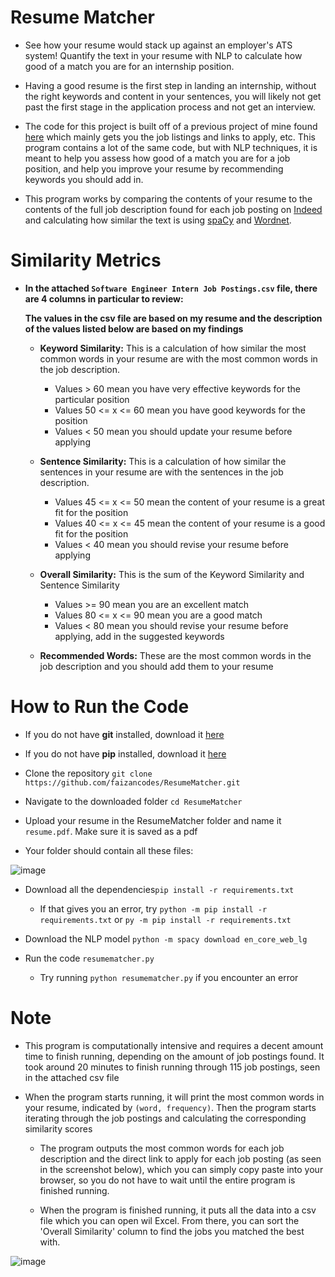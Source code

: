 # Resume Matcher
  - See how your resume would stack up against an employer's ATS system! Quantify the text in your resume with NLP to calculate how good of a match you are for an internship position.

  - Having a good resume is the first step in landing an internship, without the right keywords and content in your sentences, you will likely not get past the first stage in the application process and not get an interview.

  - The code for this project is built off of a previous project of mine found [here](https://github.com/faizancodes/Job-Listing-Scraper) which mainly gets you the job listings and links to apply, etc. This program contains a lot of the same code, but with NLP techniques, it is meant to help you assess how good of a match you are for a job position, and help you improve your resume by recommending keywords you should add in. 

- This program works by comparing the contents of your resume to the contents of the full job description found for each job posting on [Indeed](https://www.indeed.com/) and calculating how similar the text is using [spaCy](https://spacy.io/) and [Wordnet](https://github.com/nihitsaxena95/sentence-similarity-wordnet-sementic).

 # Similarity Metrics 
 
  - **In the attached `Software Engineer Intern Job Postings.csv` file, there are 4 columns in particular to review:**
  
    **The values in the csv file are based on my resume and the description of the values listed below are based on my findings**
    
      - **Keyword Similarity:** This is a calculation of how similar the most common words in your resume are with the most common words in the job description. 
          - Values > 60 mean you have very effective keywords for the particular position
          - Values 50 <= x <= 60 mean you have good keywords for the position
          - Values < 50 mean you should update your resume before applying
         
         
      - **Sentence Similarity:** This is a calculation of how similar the sentences in your resume are with the sentences in the job description. 
          - Values 45 <= x <= 50 mean the content of your resume is a great fit for the position
          - Values 40 <= x <= 45 mean the content of your resume is a good fit for the position
          - Values < 40 mean you should revise your resume before applying
      
      
      - **Overall Similarity:** This is the sum of the Keyword Similarity and Sentence Similarity 
          - Values >= 90 mean you are an excellent match
          - Values 80 <= x <= 90 mean you are a good match
          - Values < 80 mean you should revise your resume before applying, add in the suggested keywords 
      
      - **Recommended Words:** These are the most common words in the job description and you should add them to your resume
  
# How to Run the Code
  
  - If you do not have **git** installed, download it [here](https://git-scm.com/downloads)
  - If you do not have **pip** installed, download it [here](https://pip.pypa.io/en/stable/installing/)
  
  - Clone the repository `git clone https://github.com/faizancodes/ResumeMatcher.git`
  
  - Navigate to the downloaded folder `cd ResumeMatcher`
  
  - Upload your resume in the ResumeMatcher folder and name it `resume.pdf`. Make sure it is saved as a pdf

  - Your folder should contain all these files:
  
 ![image](https://user-images.githubusercontent.com/43652410/103389566-b03dcc80-4add-11eb-866c-830e68b28f6b.png)

  - Download all the dependencies`pip install -r requirements.txt`
    - If that gives you an error, try `python -m pip install -r requirements.txt` or `py -m pip install -r requirements.txt`

  - Download the NLP model `python -m spacy download en_core_web_lg`  
  
  - Run the code `resumematcher.py`
     - Try running `python resumematcher.py` if you encounter an error 
     
# Note 

   - This program is computationally intensive and requires a decent amount time to finish running, depending on the amount of job postings found. It took around 20 minutes to finish running through 115 job postings, seen in the attached csv file 

  - When the program starts running, it will print the most common words in your resume, indicated by `(word, frequency)`. Then the program starts iterating through the job postings and calculating the corresponding similarity scores 
    
     - The program outputs the most common words for each job description and the direct link to apply for each job posting (as seen in the screenshot below), which you can simply copy paste into your browser, so you do not have to wait until the entire program is finished running.
     
     - When the program is finished running, it puts all the data into a csv file which you can open wil Excel. From there, you can sort the 'Overall Similarity' column to find the jobs you matched the best with.  
  
  ![image](https://user-images.githubusercontent.com/43652410/103391985-c782b700-4ae9-11eb-95ff-f721239014ab.png)

